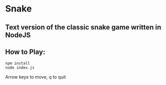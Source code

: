# Snake

## Text version of the classic snake game written in NodeJS

## How to Play:

```
npm install
node index.js
```

Arrow keys to move, q to quit